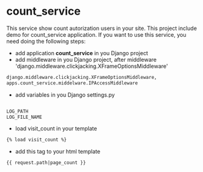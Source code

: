 # count_service

This service show count autorization users in your site. This project include demo for count_service application.
If you want to use this service, you need doing the following steps:

- add application **count_service** in you Django project
- add middleware in you Django project, after middleware 'django.middleware.clickjacking.XFrameOptionsMiddleware'
```python
django.middleware.clickjacking.XFrameOptionsMiddleware,
apps.count_service.middelware.IPAccessMiddleware
```
- add variables in you Django settings.py
```python

LOG_PATH
LOG_FILE_NAME
```
- load visit_count in your template 
```html
{% load visit_count %}
```
- add this tag to your html template
```html
{{ request.path|page_count }}
```
